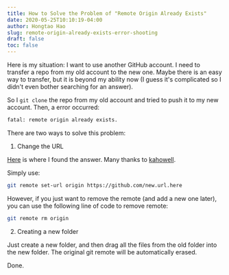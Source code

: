 ```yaml
---
title: How to Solve the Problem of "Remote Origin Already Exists"
date: 2020-05-25T10:10:19-04:00
author: Hongtao Hao
slug: remote-origin-already-exists-error-shooting
draft: false
toc: false
---
```

Here is my situation: I want to use another GitHub account. I need to transfer a repo from my old account to the new one. Maybe there is an easy way to transfer, but it is beyond my ability now (I guess it's complicated so I didn't even bother searching for an answer).

So I `git clone` the repo from my old account and tried to push it to my new account. Then, a error occurred: 

```bash
fatal: remote origin already exists.
```

There are two ways to solve this problem:

1. Change the URL 

[Here](https://stackoverflow.com/questions/16330404/how-to-remove-remote-origin-from-git-repo) is where I found the answer. Many thanks to [kahowell](https://stackoverflow.com/users/1881136/kahowell).

Simply use:

```bash
git remote set-url origin https://github.com/new.url.here
```

However, if you just want to remove the remote (and add a new one later), you can use the following line of code to remove remote:

```bash
git remote rm origin 
``` 

2. Creating a new folder

Just create a new folder, and then drag all the files from the old folder into the new folder. The original git remote will be automatically erased. 

Done. 

